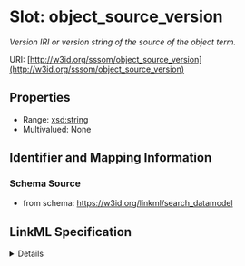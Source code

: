# Slot: object_source_version
_Version IRI or version string of the source of the object term._


URI: [http://w3id.org/sssom/object_source_version](http://w3id.org/sssom/object_source_version)



<!-- no inheritance hierarchy -->




## Properties

* Range: [xsd:string](http://www.w3.org/2001/XMLSchema#string)
* Multivalued: None







## Identifier and Mapping Information







### Schema Source


* from schema: https://w3id.org/linkml/search_datamodel




## LinkML Specification

<details>
```yaml
name: object_source_version
description: Version IRI or version string of the source of the object term.
from_schema: https://w3id.org/linkml/search_datamodel
rank: 1000
slot_uri: sssom:object_source_version
alias: object_source_version
domain_of:
- SearchResult
range: string

```
</details>